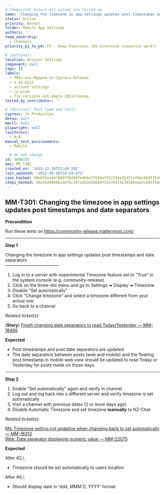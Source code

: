 ```yaml
---
# (Required) Ensure all values are filled up
name: 'Changing the timezone in app settings updates post timestamps and date separators'
status: Active
priority: Normal
folder: Mobile App Settings
authors: ''
team_ownership:
  - Channels
priority_p1_to_p4: P3 - Deep Functions (Do extensive scenarios work?)

# (Optional)
location: Account Settings
component: null
tags: []
labels:
  - TM4J-Key-Mapped-In-Cypress-Release
  - 1.42-p123
  - account-settings
  - cy-prod
  - fix-versions-not-empty-2022cleanup
tested_by_contributor: ''

# (Optional) Test type and tools
cypress: in Production
detox: null
mmctl: null
playwright: null
rainforest:
  - N/A
manual_test_environments:
  - Mobile

  # Do not change
id: 3808155
key: MM-T301
created_on: '2019-12-30T23:49:20Z'
last_updated: '2022-09-10T14:54:47Z'
case_hashed: 90e07e5ea670607d9288fe4b6e7f634af352194a32d5faf6bc68d5f649cdc63586a61ef61ce936b3af4bbde998401f9f
steps_hashed: 28e15d9969b2adf6c267ad62e56684f32e769f2e303d0ead3c05bf660aa435c968327c68b8629671f7b1b1cd97bb47c1
---
```


<!-- (Auto-generated) Based on frontmatter's "key" and "name" -->

## MM-T301: Changing the timezone in app settings updates post timestamps and date separators

**Precondition**

Run these tests on <https://community-release.mattermost.com/>

---

**Step 1**

Changing the timezone in app settings updates post timestamps and date separators\
–––––––––––––––––––––––––

1. Log in to a server with experimental Timezone feature set to "True" in the system console (e.g. community-release)
2. Click on the three-dot menu and go to Settings ➜ Display ➜ Timezone
3. Disable "Set automatically"
4. Click "Change timezone" and select a timezone different from your actual one
5. Go back to a channel

_Related ticket(s):_

(**Story**) [Finish changing date separators to read Today/Yesterday — MM-18466](https://mattermost.atlassian.net/browse/MM-18466)

**Expected**

- Post timestamps and post date separators are updated
- The date separators between posts (web and mobile) and the floating post timestamp in mobile web view should be updated to read Today or Yesterday for posts made on those days.

---

**Step 2**

1. Enable "Set automatically" again and verify in channel
2. Log out and log back into a different server and verify timezone is set automatically
3. Visit a channel with previous dates (2 or more days ago)
4. Disable Automatic Timezone and set timezone **manually** to NZ-Chat

_Related ticket(s):_

[RN: Timezone setting not updating when changing back to set automatically — MM-18313](https://mattermost.atlassian.net/browse/MM-18313)\
[Web: Date separator displaying numeric value — MM-22075](https://mattermost.atlassian.net/browse/MM-22075)

**Expected**

After #2,\\

- Timezone should be set automatically to users location

After #4,\\

- Should display date in 'ddd, MMM D, YYYY' format
